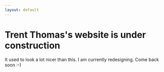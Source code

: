 ```yaml
---
layout: default
---
```

# Trent Thomas's website is under construction

It used to look a lot nicer than this. I am currently redesigning. Come back soon :-)